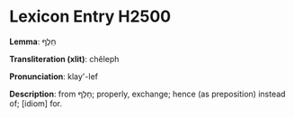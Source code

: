 # Lexicon Entry H2500

**Lemma**: חֵלֶף

**Transliteration (xlit)**: chêleph

**Pronunciation**: klay'-lef

**Description**:
from חָלַף; properly, exchange; hence (as preposition) instead of; [idiom] for.
